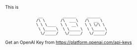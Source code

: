 This is 

                   __         ______     ______    
                  /\ \       /\  ___\   /\  __ \   
                  \ \ \____  \ \  __\   \ \ \/\ \  
                   \ \_____\  \ \_____\  \ \_____\ 
                    \/_____/   \/_____/   \/_____/ 
                                
                              
Get an OpenAI Key from https://platform.openai.com/api-keys 

